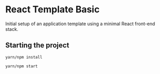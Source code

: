 # React Template Basic
Initial setup of an application template using a minimal React front-end stack.

## Starting the project

`yarn/npm install`

`yarn/npm start`
